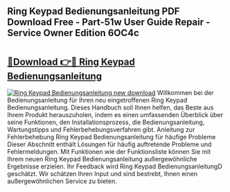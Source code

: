 ## Ring Keypad Bedienungsanleitung PDF Download Free - Part-51w User Guide Repair - Service Owner Edition 6OC4c

# <h2><a href="http://df10df.blite.top/?on=Ring+Keypad+Bedienungsanleitung">🔗Download 👉🔴 Ring Keypad Bedienungsanleitung</a></h2>

[![Ring Keypad Bedienungsanleitung new download](https://i.imgur.com/lujVjoI.png)](http://df10df.blite.top/?on=Ring+Keypad+Bedienungsanleitung)
Willkommen bei der Bedienungsanleitung für Ihren neu eingetroffenen Ring Keypad Bedienungsanleitung. Dieses Handbuch soll Ihnen helfen, das Beste aus Ihrem Produkt herauszuholen, indem es einen umfassenden Überblick über seine Funktionen, den Installationsprozess, die Bedienungsanleitung, Wartungstipps und Fehlerbehebungsverfahren gibt. Anleitung zur Fehlerbehebung Ring Keypad Bedienungsanleitung für häufige Probleme Dieser Abschnitt enthält Lösungen für häufig auftretende Probleme und Fehlermeldungen. Mit Funktionen wie der Funktionsliste können Sie mit Ihrem neuen Ring Keypad Bedienungsanleitung außergewöhnliche Ergebnisse erzielen. Ihr Feedback wird Ring Keypad BedienungsanleitungD geschätzt. Wir schätzen Ihren Input und sind bestrebt, Ihnen einen außergewöhnlichen Service zu bieten.
